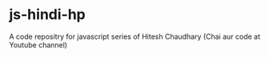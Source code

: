 # js-hindi-hp
A code repositry for javascript series of Hitesh Chaudhary (Chai aur code at Youtube channel)

